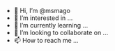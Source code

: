 - 👋 Hi, I’m @msmago
- 👀 I’m interested in ...
- 🌱 I’m currently learning ...
- 💞️ I’m looking to collaborate on ...
- 📫 How to reach me ...

<!---
msmago/msmago is a ✨ special ✨ repository because its `README.md` (this file) appears on your GitHub profile.
You can click the Preview link to take a look at your changes.
--->
